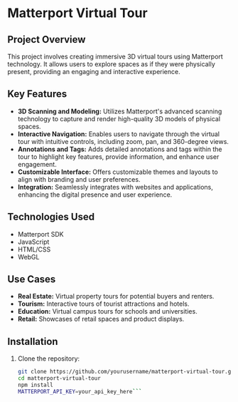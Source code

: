 # Matterport Virtual Tour

## Project Overview

This project involves creating immersive 3D virtual tours using Matterport technology. It allows users to explore spaces as if they were physically present, providing an engaging and interactive experience.

## Key Features

- **3D Scanning and Modeling:** Utilizes Matterport's advanced scanning technology to capture and render high-quality 3D models of physical spaces.
- **Interactive Navigation:** Enables users to navigate through the virtual tour with intuitive controls, including zoom, pan, and 360-degree views.
- **Annotations and Tags:** Adds detailed annotations and tags within the tour to highlight key features, provide information, and enhance user engagement.
- **Customizable Interface:** Offers customizable themes and layouts to align with branding and user preferences.
- **Integration:** Seamlessly integrates with websites and applications, enhancing the digital presence and user experience.

## Technologies Used

- Matterport SDK
- JavaScript
- HTML/CSS
- WebGL

## Use Cases

- **Real Estate:** Virtual property tours for potential buyers and renters.
- **Tourism:** Interactive tours of tourist attractions and hotels.
- **Education:** Virtual campus tours for schools and universities.
- **Retail:** Showcases of retail spaces and product displays.

## Installation

1. Clone the repository:
   ```bash
   git clone https://github.com/yourusername/matterport-virtual-tour.git
   cd matterport-virtual-tour
   npm install
   MATTERPORT_API_KEY=your_api_key_here```

